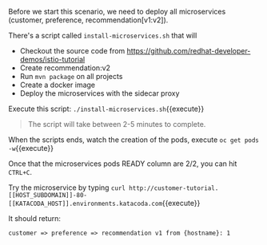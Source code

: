 Before we start this scenario, we need to deploy all microservices (customer, preference, recommendation[v1:v2]).

There's a script called `install-microservices.sh` that will

- Checkout the source code from https://github.com/redhat-developer-demos/istio-tutorial
- Create recommendation:v2
- Run `mvn package` on all projects
- Create a docker image
- Deploy the microservices with the sidecar proxy

Execute this script: `./install-microservices.sh`{{execute}}

> The script will take between 2-5 minutes to complete.

When the scripts ends, watch the creation of the pods, execute `oc get pods -w`{{execute}}

Once that the microservices pods READY column are 2/2, you can hit `CTRL+C`. 

Try the microservice by typing `curl http://customer-tutorial.[[HOST_SUBDOMAIN]]-80-[[KATACODA_HOST]].environments.katacoda.com`{{execute}}

It should return:

`customer => preference => recommendation v1 from {hostname}: 1`